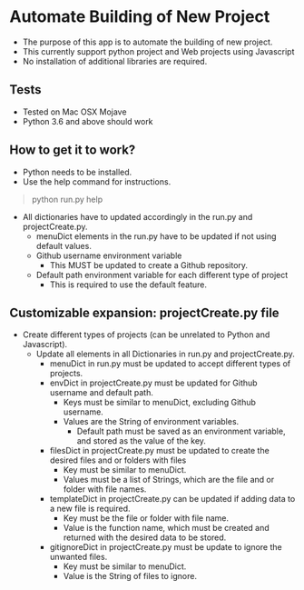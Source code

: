 # Automate Building of New Project
* The purpose of this app is to automate the building of new project.
* This currently support python project and Web projects using Javascript
* No installation of additional libraries are required.

## Tests
* Tested on Mac OSX Mojave
* Python 3.6 and above should work

## How to get it to work?
* Python needs to be installed.
* Use the help command for instructions.
> python run.py help
* All dictionaries have to updated accordingly in the run.py and projectCreate.py.
    * menuDict elements in the run.py have to be updated if not using default values.
    * Github username environment variable
        * This MUST be updated to create a Github repository.
    * Default path environment variable for each different type of project
        * This is required to use the default feature.

## Customizable expansion: projectCreate.py file
* Create different types of projects (can be unrelated to Python and Javascript).
    * Update all elements in all Dictionaries in run.py and projectCreate.py.
        * menuDict in run.py must be updated to accept different types of projects.
        * envDict in projectCreate.py must be updated for Github username and default path.
            * Keys must be similar to menuDict, excluding Github username.
            * Values are the String of environment variables.
                * Default path must be saved as an environment variable, and stored as the value of the key.
        * filesDict in projectCreate.py must be updated to create the desired files and or folders with files
            * Key must be similar to menuDict.
            * Values must be a list of Strings, which are the file and or folder with file names.
        * templateDict in projectCreate.py can be updated if adding data to a new file is required.
            * Key must be the file or folder with file name.
            * Value is the function name, which must be created and returned with the desired data to be stored.
        * gitignoreDict in projectCreate.py must be update to ignore the unwanted files.
            * Key must be similar to menuDict.
            * Value is the String of files to ignore.
